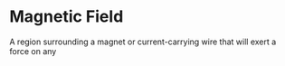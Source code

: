 # Magnetic Field
A region surrounding a magnet or current-carrying wire that will exert a force on any 